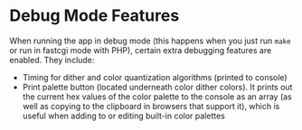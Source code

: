 # Debug Mode Features

When running the app in debug mode (this happens when you just run `make` or run in fastcgi mode with PHP), certain extra debugging features are enabled. They include:

* Timing for dither and color quantization algorithms (printed to console)
* Print palette button (located underneath color dither colors). It prints out the current hex values of the color palette to the console as an array (as well as copying to the clipboard in browsers that support it), which is useful when adding to or editing built-in color palettes
